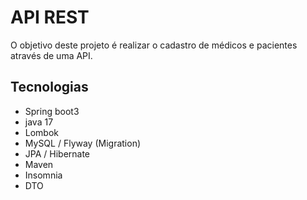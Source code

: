 # API REST

O objetivo deste projeto é realizar o cadastro de médicos e pacientes através de uma API.

## Tecnologias
- Spring boot3
- java 17
- Lombok
- MySQL / Flyway (Migration)
- JPA / Hibernate
- Maven
- Insomnia
- DTO



